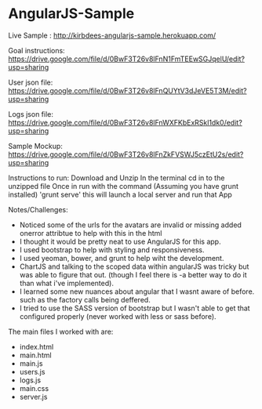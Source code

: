 AngularJS-Sample
================

Live Sample : http://kirbdees-angularjs-sample.herokuapp.com/

Goal instructions: https://drive.google.com/file/d/0BwF3T26v8lFnN1FmTEEwSGJqelU/edit?usp=sharing

User json file: https://drive.google.com/file/d/0BwF3T26v8lFnQUYtV3dJeVE5T3M/edit?usp=sharing

Logs json file: https://drive.google.com/file/d/0BwF3T26v8lFnWXFKbExRSkl1dk0/edit?usp=sharing

Sample Mockup: https://drive.google.com/file/d/0BwF3T26v8lFnZkFVSWJ5czEtU2s/edit?usp=sharing

Instructions to run:
Download and Unzip
In the terminal cd in to the unzipped file
Once in run with the command (Assuming you have grunt installed) 'grunt serve' this will launch a local server and run that App

Notes/Challenges:
- Noticed some of the urls for the avatars are invalid or missing added onerror attribtue to help with this in the html
- I thought it would be pretty neat to use AngularJS for this app.
- I used bootstrap to help with styling and responsiveness.
- I used yeoman, bower, and grunt to help wiht the development.
- ChartJS and talking to the scoped data within angularJS was tricky but was able to figure that out. (though I feel there is -a better way to do it than what i've implemented). 
- I learned some new nuances about angular that I wasnt aware of before. such as the factory calls being deffered.
- I tried to use the SASS version of bootstrap but I wasn't able to get that configured properly (never worked with less or sass before).

The main files I worked with are:
- index.html
- main.html
- main.js
- users.js
- logs.js
- main.css
- server.js
